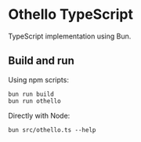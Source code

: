 # Othello TypeScript

TypeScript implementation using Bun.

## Build and run

Using npm scripts:

```shell
bun run build
bun run othello
```

Directly with Node:

```shell
bun src/othello.ts --help
```
